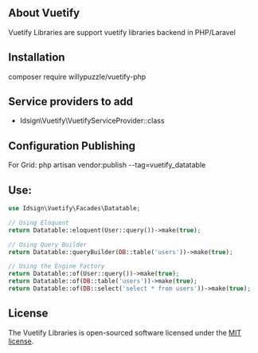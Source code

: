 ## About Vuetify

Vuetify Libraries are support vuetify libraries backend in PHP/Laravel

## Installation

composer require willypuzzle/vuetify-php

## Service providers to add

* Idsign\Vuetify\VuetifyServiceProvider::class

## Configuration Publishing

For Grid:
php artisan vendor:publish --tag=vuetify_datatable

## Use:

```php
use Idsign\Vuetify\Facades\Datatable;

// Using Eloquent
return Datatable::eloquent(User::query())->make(true);

// Using Query Builder
return Datatable::queryBuilder(DB::table('users'))->make(true);

// Using the Engine Factory
return Datatable::of(User::query())->make(true);
return Datatable::of(DB::table('users'))->make(true);
return Datatable::of(DB::select('select * from users'))->make(true);
```

## License

The Vuetify Libraries is open-sourced software licensed under the [MIT license](http://opensource.org/licenses/MIT).
